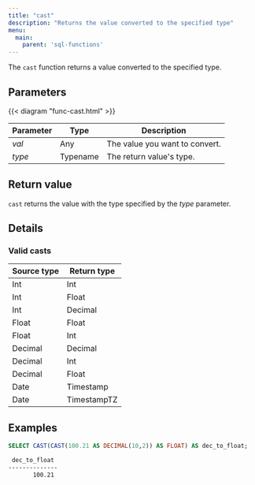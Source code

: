 ```yaml
---
title: "cast"
description: "Returns the value converted to the specified type"
menu:
  main:
    parent: 'sql-functions'
---
```


The `cast` function returns a value converted to the specified type.

## Parameters

{{< diagram "func-cast.html" >}}

Parameter | Type | Description
----------|------|------------
_val_ | Any | The value you want to convert.
_type_ | Typename | The return value's type.

## Return value

`cast` returns the value with the type specified by the _type_ parameter.

## Details

### Valid casts

Source type | Return type
------------|------------
Int | Int
Int | Float
Int | Decimal
Float | Float
Float | Int
Decimal | Decimal
Decimal | Int
Decimal | Float
Date | Timestamp
Date | TimestampTZ

## Examples

```sql
SELECT CAST(CAST(100.21 AS DECIMAL(10,2)) AS FLOAT) AS dec_to_float;
```
```bash
 dec_to_float
--------------
       100.21
```
